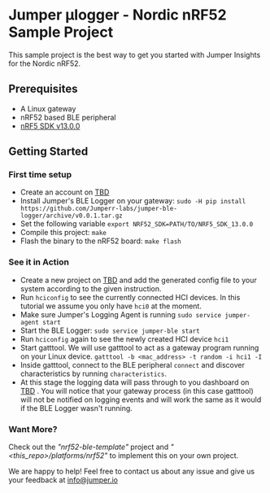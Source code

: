 # Jumper µlogger - Nordic nRF52 Sample Project
This sample project is the best way to get you started with Jumper Insights for the Nordic nRF52.

## Prerequisites
- A Linux gateway
- nRF52 based BLE peripheral
- [nRF5 SDK v13.0.0](https://www.nordicsemi.com/eng/Products/Bluetooth-low-energy/nRF5-SDK)

## Getting Started
### First time setup
- Create an account on [TBD]()
- Install Jumper's BLE Logger on your gateway:
`sudo -H pip install https://github.com/Jumperr-labs/jumper-ble-logger/archive/v0.0.1.tar.gz`
- Set the following variable `export NRF52_SDK=PATH/TO/NRF5_SDK_13.0.0`
- Compile this project: `make`
- Flash the binary to the nRF52 board: `make flash`

### See it in Action
- Create a new project on [TBD]() and add the generated config file to your system according to the given instruction.
- Run `hciconfig` to see the currently connected HCI devices. In this tutorial we assume you only have `hci0` at the moment.
- Make sure Jumper's Logging Agent is running
`sudo service jumper-agent start`
- Start the BLE Logger: `sudo service jumper-ble start`
- Run `hciconfig` again to see the newly created HCI device `hci1`
- Start gatttool. We will use gatttool to act as a gateway program running on your Linux device. `gatttool -b <mac_address> -t random -i hci1 -I`
- Inside gatttool, connect to the BLE peripheral `connect` and discover characteristics by running `characteristics`.
- At this stage the logging data will pass through to you dashboard on [TBD]() .
You will notice that your gateway process (in this case gatttool) will not be notified on logging events and will work the same as it would if the BLE Logger wasn't running.

### Want More?
Check out the _"nrf52-ble-template"_ project and _"<this_repo>/platforms/nrf52"_ to implement this on your own project.

We are happy to help! Feel free to contact us about any issue and give us your feedback at [info@jumper.io](mailto:info@jumper.io)
